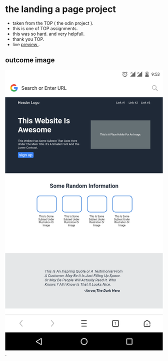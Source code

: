 # the landing a page project
* taken from the TOP ( the odin project ).
* this is one of TOP assignments.
* this was so hard. and very helpfull.
* thank you TOP.
* live [ preview ](https://darkness4every.github.io/landing-page).


## outcome image
![code reault: ](./result.png).